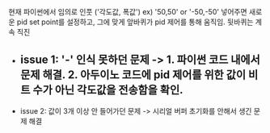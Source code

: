 현재 파이썬에서 임의로 인풋 ('각도값, 폭값')
ex) '50,50' or '-50,-50'
넣어주면 새로운 pid set point를 설정하고, 그에 맞게 앞바퀴가 pid 제어를 통해 움직임.
뒷바퀴는 계속 직진
- issue 1: '-' 인식 못하던 문제
-> 1. 파이썬 코드 내에서 문제 해결. 2. 아두이노 코드에 pid 제어를 위한 값이 비트 수가 아닌 각도값을 전송함을 확인.
  --
- issue 2: 값이 3개 이상 안 들어가던 문제
-> 시리얼 버퍼 초기화를 안해서 생긴 문제 해결
